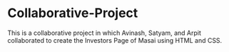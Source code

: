 # Collaborative-Project
This is a collaborative project in which Avinash, Satyam, and Arpit collaborated to create the Investors Page of Masai using HTML and CSS.
